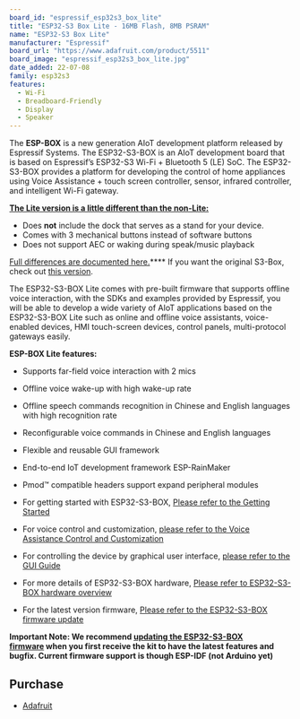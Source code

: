 ```yaml
---
board_id: "espressif_esp32s3_box_lite"
title: "ESP32-S3 Box Lite - 16MB Flash, 8MB PSRAM"
name: "ESP32-S3 Box Lite"
manufacturer: "Espressif"
board_url: "https://www.adafruit.com/product/5511"
board_image: "espressif_esp32s3_box_lite.jpg"
date_added: 22-07-08
family: esp32s3
features:
  - Wi-Fi
  - Breadboard-Friendly
  - Display
  - Speaker
---
```


The **ESP-BOX** is a new generation AIoT development platform released by Espressif Systems. The ESP32-S3-BOX is an AIoT development board that is based on Espressif’s ESP32-S3 Wi-Fi + Bluetooth 5 (LE) SoC. The ESP32-S3-BOX provides a platform for developing the control of home appliances using Voice Assistance + touch screen controller, sensor, infrared controller, and intelligent Wi-Fi gateway.

**[The Lite version is a little different than the non-Lite:](https://www.espressif.com/en/news/ESP32-S3-BOX_video)**

- Does **not** include the dock that serves as a stand for your device.
- Comes with 3 mechanical buttons instead of software buttons
- Does not support AEC or waking during speak/music playback

[Full differences are documented here.](https://www.espressif.com/en/news/ESP32-S3-BOX_video)**** If you want the original S3-Box, check out [this version](http://www.adafruit.com/product/5290).

The ESP32-S3-BOX Lite comes with pre-built firmware that supports offline voice interaction, with the SDKs and examples provided by Espressif, you will be able to develop a wide variety of AIoT applications based on the ESP32-S3-BOX Lite such as online and offline voice assistants, voice-enabled devices, HMI touch-screen devices, control panels, multi-protocol gateways easily.

**ESP-BOX Lite features:**

- Supports far-field voice interaction with 2 mics
- Offline voice wake-up with high wake-up rate
- Offline speech commands recognition in Chinese and English languages with high recognition rate
- Reconfigurable voice commands in Chinese and English languages
- Flexible and reusable GUI framework
- End-to-end IoT development framework ESP-RainMaker
- Pmod™ compatible headers support expand peripheral modules

- For getting started with ESP32-S3-BOX, [Please refer to the Getting Started](https://github.com/espressif/esp-box/blob/master/docs/getting_started.md)
- For voice control and customization, [please refer to the Voice Assistance Control and Customization](https://github.com/espressif/esp-box/blob/master/docs/getting_started.md#voice-assistance-control-and-customization)
- For controlling the device by graphical user interface, [please refer to the GUI Guide](https://github.com/espressif/esp-box/blob/master/docs/getting_started.md#esp32-s3-box-graphical-user-interface)
- For more details of ESP32-S3-BOX hardware, [Please refer to ESP32-S3-BOX hardware overview](https://github.com/espressif/esp-box/blob/master/docs/hardware_overview.md)
- For the latest version firmware, [Please refer to the ESP32-S3-BOX firmware update](https://github.com/espressif/esp-box/blob/master/docs/firmware_update.md)

**Important Note: We recommend [updating the ESP32-S3-BOX firmware](https://github.com/espressif/esp-box/blob/master/docs/firmware_update.md) when you first receive the kit to have the latest features and bugfix. Current firmware support is though ESP-IDF (not Arduino yet)**

## Purchase

* [Adafruit](https://www.adafruit.com/product/5511)
